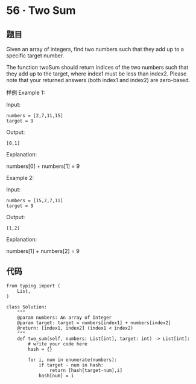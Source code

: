 # 56 · Two Sum

## 题目

Given an array of integers, find two numbers such that they add up to a specific target number.

The function twoSum should return indices of the two numbers such that they add up to the target, where index1 must be less than index2. Please note that your returned answers (both index1 and index2) are zero-based.


样例
Example 1:

Input:

	numbers = [2,7,11,15]
	target = 9
	
Output:

	[0,1]
	
Explanation:

numbers[0] + numbers[1] = 9


Example 2:

Input:

	numbers = [15,2,7,11]
	target = 9
	
Output:

	[1,2]
	
Explanation:

numbers[1] + numbers[2] = 9

## 代码 

	from typing import (
	    List,
	)
	
	class Solution:
	    """
	    @param numbers: An array of Integer
	    @param target: target = numbers[index1] + numbers[index2]
	    @return: [index1, index2] (index1 < index2)
	    """
	    def two_sum(self, numbers: List[int], target: int) -> List[int]:
	        # write your code here
	        hash = {}
	
	        for i, num in enumerate(numbers):
	            if target - num in hash:
	                return [hash[target-num],i]
	            hash[num] = i
